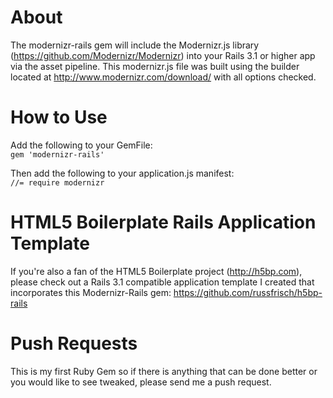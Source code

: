 About
======
The modernizr-rails gem will include the Modernizr.js library (https://github.com/Modernizr/Modernizr) into your Rails 3.1 or higher app via the asset pipeline. This modernizr.js file was built using the builder located at http://www.modernizr.com/download/ with all options checked.

How to Use
===========
Add the following to your GemFile:<br> 
`gem 'modernizr-rails'`<br>

Then add the following to your application.js manifest:<br>
`//= require modernizr`<br>

HTML5 Boilerplate Rails Application Template
=============================================
If you're also a fan of the HTML5 Boilerplate project (http://h5bp.com), please check out a Rails 3.1 compatible application template I created that incorporates this Modernizr-Rails gem: https://github.com/russfrisch/h5bp-rails

Push Requests
==============
This is my first Ruby Gem so if there is anything that can be done better or you would like to see tweaked, please send me a push request.